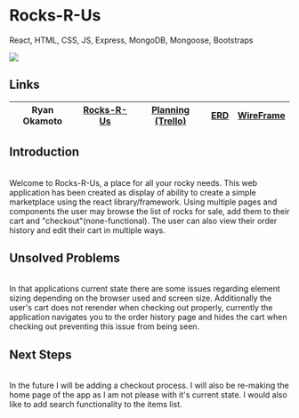 # Rocks-R-Us

React, HTML, CSS, JS, Express, MongoDB, Mongoose, Bootstraps

<img src="https://i.imgur.com/JDGRCjP.png">

<br>

## Links

| Ryan Okamoto | <a href="https://rocks-r-us.herokuapp.com/" target="_blank" target="_blank">Rocks-R-Us</a> | <a href="https://trello.com/b/5xY8u85J/rocks-r-us" target="_blank">Planning (Trello)</a> | <a href="https://lucid.app/lucidchart/90861ef8-d53f-4a82-bcaa-9c3896bb927b/edit?view_items=h6eFtXhLibnB&invitationId=inv_b61d4056-0342-45b0-bf21-8beac0c8d6c9#" target="_blank">ERD</a> | <a href="https://lucid.app/lucidspark/958439e2-1b8f-45ad-ae1c-90792925f681/edit?beaconFlowId=B0AB0DF58BAAB0B4&invitationId=inv_3229d6c8-1d8d-4aeb-a550-7d00754b9f2b#" target="_blank">WireFrame </a> |
|---|:---:|:---:|:---:|:---:|

## Introduction
<br>
Welcome to Rocks-R-Us, a place for all your rocky needs. This web application has been created as display of ability to create a simple marketplace using the react library/framework. Using multiple pages and components the user may browse the list of rocks for sale, add them to their cart and "checkout"(none-functional). The user can also view their order history and edit their cart in multiple ways.  

## Unsolved Problems
</br>
In that applications current state there are some issues regarding element sizing depending on the browser used and screen size. Additionally the user's cart does not rerender when checking out properly, currently the application navigates you to the order history page and hides the cart when checking out preventing this issue from being seen. 


## Next Steps
<br>
In the future I will be adding a checkout process. I will also be re-making the home page of the app as I am not please with it's current state. I would also like to add search functionality to the items list. 